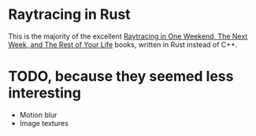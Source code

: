 # Raytracing in Rust

This is the majority of the excellent [Raytracing in One Weekend, The Next Week, and The Rest of Your Life](https://raytracing.github.io/) books, written in Rust instead of C++.

# TODO, because they seemed less interesting
- Motion blur
- Image textures
